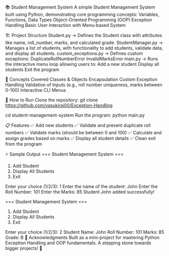 📚 Student Management System
A simple Student Management System built using Python, demonstrating core programming concepts:
Variables, Functions, Data Types
Object-Oriented Programming (OOP)
Exception Handling
Basic User Interaction with Menu-based System

🏗️ Project Structure
Student.py → Defines the Student class with attributes like name, roll_number, marks, and calculated grade.
StudentManager.py → Manages a list of students, with functionality to add students, validate data, and display all students.
custom_exceptions.py → Defines custom exceptions:
DuplicateRollNumberError
InvalidMarksError
main.py → Runs the interactive menu loop allowing users to:
Add a new student
Display all students
Exit the program

🧠 Concepts Covered
Classes & Objects
Encapsulation
Custom Exception Handling
Validation of Inputs (e.g., roll number uniqueness, marks between 0-100)
Interactive CLI Menus

🚀 How to Run
Clone the repository:
git clone https://github.com/vasukiraj00/Exception-Handling

cd student-management-system
Run the program:
python main.py

📋 Features
✅ Add new students
✅ Validate and prevent duplicate roll numbers
✅ Validate marks (should be between 0 and 100)
✅ Calculate and assign grades based on marks
✅ Display all student details
✅ Clean exit from the program

⚡ Sample Output
=== Student Management System ===
1. Add Student
2. Display All Students
3. Exit

Enter your choice (1/2/3): 1
Enter the name of the student: John
Enter the Roll Number: 101
Enter the Marks: 85
Student John added successfully!

=== Student Management System ===
1. Add Student
2. Display All Students
3. Exit

Enter your choice (1/2/3): 2
Student Name: John
Roll Number: 101
Marks: 85
Grade: B
🙌 Acknowledgments
Built as a mini-project for mastering Python Exception Handling and OOP fundamentals.
A stepping stone towards bigger projects! 🚀

